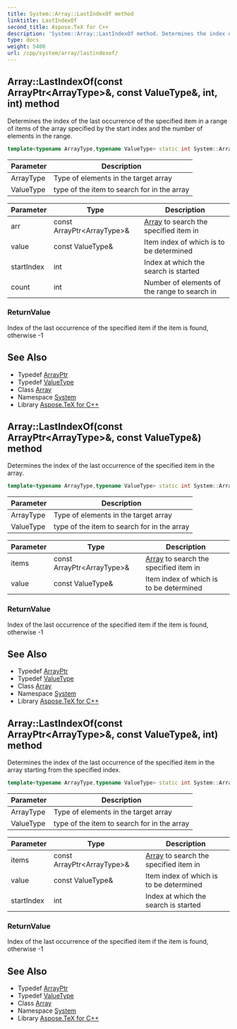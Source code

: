 ```yaml
---
title: System::Array::LastIndexOf method
linktitle: LastIndexOf
second_title: Aspose.TeX for C++
description: 'System::Array::LastIndexOf method. Determines the index of the last occurrence of the specified item in a range of items of the array specified by the start index and the number of elements in the range in C++.'
type: docs
weight: 5400
url: /cpp/system/array/lastindexof/
---
```

## Array::LastIndexOf(const ArrayPtr\<ArrayType\>\&, const ValueType\&, int, int) method


Determines the index of the last occurrence of the specified item in a range of items of the array specified by the start index and the number of elements in the range.

```cpp
template<typename ArrayType,typename ValueType> static int System::Array<T>::LastIndexOf(const ArrayPtr<ArrayType> &arr, const ValueType &value, int startIndex, int count)
```


| Parameter | Description |
| --- | --- |
| ArrayType | Type of elements in the target array |
| ValueType | type of the item to search for in the array |

| Parameter | Type | Description |
| --- | --- | --- |
| arr | const ArrayPtr\<ArrayType\>\& | [Array](../) to search the specified item in |
| value | const ValueType\& | Item index of which is to be determined |
| startIndex | int | Index at which the search is started |
| count | int | Number of elements of the range to search in |

### ReturnValue

Index of the last occurrence of the specified item if the item is found, otherwise -1

## See Also

* Typedef [ArrayPtr](../../arrayptr/)
* Typedef [ValueType](../valuetype/)
* Class [Array](../)
* Namespace [System](../../)
* Library [Aspose.TeX for C++](../../../)
## Array::LastIndexOf(const ArrayPtr\<ArrayType\>\&, const ValueType\&) method


Determines the index of the last occurrence of the specified item in the array.

```cpp
template<typename ArrayType,typename ValueType> static int System::Array<T>::LastIndexOf(const ArrayPtr<ArrayType> &items, const ValueType &value)
```


| Parameter | Description |
| --- | --- |
| ArrayType | Type of elements in the target array |
| ValueType | type of the item to search for in the array |

| Parameter | Type | Description |
| --- | --- | --- |
| items | const ArrayPtr\<ArrayType\>\& | [Array](../) to search the specified item in |
| value | const ValueType\& | Item index of which is to be determined |

### ReturnValue

Index of the last occurrence of the specified item if the item is found, otherwise -1

## See Also

* Typedef [ArrayPtr](../../arrayptr/)
* Typedef [ValueType](../valuetype/)
* Class [Array](../)
* Namespace [System](../../)
* Library [Aspose.TeX for C++](../../../)
## Array::LastIndexOf(const ArrayPtr\<ArrayType\>\&, const ValueType\&, int) method


Determines the index of the last occurrence of the specified item in the array starting from the specified index.

```cpp
template<typename ArrayType,typename ValueType> static int System::Array<T>::LastIndexOf(const ArrayPtr<ArrayType> &items, const ValueType &value, int startIndex)
```


| Parameter | Description |
| --- | --- |
| ArrayType | Type of elements in the target array |
| ValueType | type of the item to search for in the array |

| Parameter | Type | Description |
| --- | --- | --- |
| items | const ArrayPtr\<ArrayType\>\& | [Array](../) to search the specified item in |
| value | const ValueType\& | Item index of which is to be determined |
| startIndex | int | Index at which the search is started |

### ReturnValue

Index of the last occurrence of the specified item if the item is found, otherwise -1

## See Also

* Typedef [ArrayPtr](../../arrayptr/)
* Typedef [ValueType](../valuetype/)
* Class [Array](../)
* Namespace [System](../../)
* Library [Aspose.TeX for C++](../../../)
